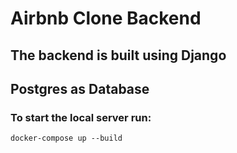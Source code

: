 # Airbnb Clone Backend

## The backend is built using Django

## Postgres as Database

### To start the local server run:

```
docker-compose up --build

```
